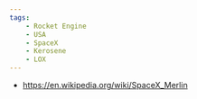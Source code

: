 ```yaml
---
tags:
    - Rocket Engine
    - USA
    - SpaceX
    - Kerosene
    - LOX
---
```


 - https://en.wikipedia.org/wiki/SpaceX_Merlin